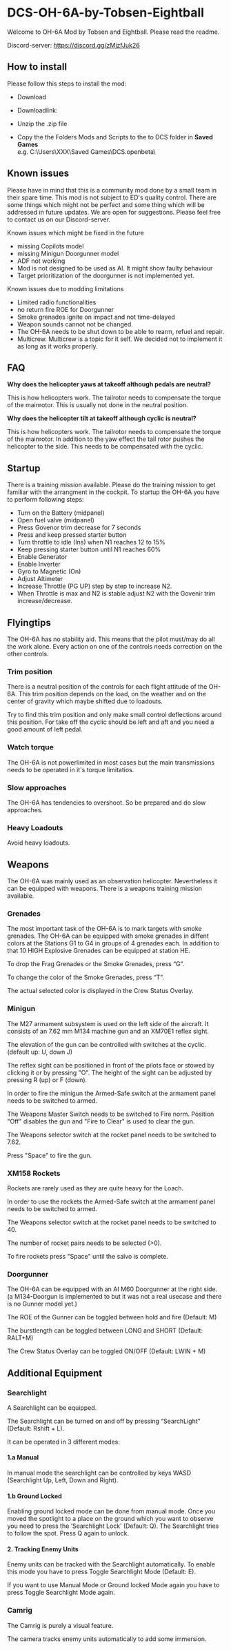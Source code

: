 # DCS-OH-6A-by-Tobsen-Eightball

Welcome to OH-6A Mod by Tobsen and Eightball. Please read the readme.

Discord-server: https://discord.gg/zMjzfJuk26

## How to install

Please follow this steps to install the mod:

- Download
- Downloadlink: 

- Unzip the .zip file

- Copy the the Folders Mods and Scripts to the to DCS folder in **Saved Games**  
  e.g. C:\Users\XXX\Saved Games\DCS.openbeta\

## Known issues

Please have in mind that this is a community mod done by a small team in their spare time. This mod is not subject to ED's quality control. There are some things which might not be perfect and some thing which will be addressed in future updates. We are open for suggestions. Please feel free to contact us on our Discord-server.

Known issues which might be fixed in the future
- missing Copilots model
- missing Minigun Doorgunner model
- ADF not working
- Mod is not designed to be used as AI. It might show faulty behaviour
- Target prioritization of the doorgunner is not implemented yet.

Known issues due to modding limitations
- Limited radio functionalities
- no return fire ROE for Doorgunner
- Smoke grenades ignite on impact and not time-delayed
- Weapon sounds cannot not be changed.
- The OH-6A needs to be shut down to be able to rearm, refuel and repair.
- Multicrew. Multicrew is a topic for it self. We decided not to implement it as long as it works properly.

## FAQ

**Why does the helicopter yaws at takeoff although pedals are neutral?**

This is how helicopters work. The tailrotor needs to compensate the torque of the mainrotor. This is usually not done in the neutral position. 

**Why does the helicopter tilt at takeoff although cyclic is neutral?**

This is how helicopters work. The tailrotor needs to compensate the torque of the mainrotor. In addition to the yaw effect the tail rotor pushes the helicopter to the side. This needs to be compensated with the cyclic.

## Startup
There is a training mission available. Please do the training mission to get familiar with the arrangment in the cockpit. To startup the OH-6A you have to perform following steps:

* Turn on the Battery (midpanel)
* Open fuel valve (midpanel)
* Press Govenor trim decrease for 7 seconds 
* Press and keep pressed starter button
* Turn throttle to idle (Ins) when N1 reaches 12 to 15%
* Keep pressing starter button until N1 reaches 60%
* Enable Generator
* Enable Inverter
* Gyro to Magnetic (On)
* Adjust Altimeter
* Increase Throttle (PG UP) step by step to increase N2.
* When Throttle is max and N2 is stable adjust N2 with the Govenir trim increase/decrease.

## Flyingtips

The OH-6A has no stability aid. This means that the pilot must/may do all the work alone. Every action on one of the controls needs correction on the other controls. 

### Trim position

There is a neutral position of the controls for each flight attitude of the OH-6A. 
This trim position depends on the load, on the weather and on the center of gravity which maybe shifted due to loadouts. 

Try to find this trim position and only make small control deflections around this position. For take off the cyclic should be left and aft and you need a good amount of left pedal. 

### Watch torque

The OH-6A is not powerlimited in most cases but the main transmissions needs to be operated in it's torque limitatios.

### Slow approaches

The OH-6A has tendencies to overshoot. So be prepared and do slow approaches.

### Heavy Loadouts

Avoid heavy loadouts. 

## Weapons

The OH-6A was mainly used as an observation helicopter. Nevertheless it can be equipped with weapons. There is a weapons training mission available.

### Grenades

The most important task of the OH-6A is to mark targets with smoke grenades. The OH-6A can be equipped with smoke grenades in diffent colors at the Stations G1 to G4 in groups of 4 grenades each. In addition to that 10 HIGH Explosive Grenades can be equipped at station HE. 

To drop the Frag Grenades or the Smoke Grenades, press “G”.

To change the color of the Smoke Grenades, press “T”.


The actual selected color is displayed in the Crew Status Overlay.

### Minigun

The M27 armament subsystem is used on the left side of the aircraft. It consists of an 7.62 mm M134 machine gun and an XM70E1 reflex sight. 

The elevation of the gun can be controlled with switches at the cyclic. (default up: U, down J) 

The reflex sight can be positioned in front of the pilots face or stowed by clicking it or by pressing "O". 
The height of the sight can be adjusted by pressing R (up) or F (down). 

In order to fire the minigun the Armed-Safe switch at the armament panel needs to be switched to armed.

The Weapons Master Switch needs to be switched to Fire norm. Position "Off" disables the gun and "Fire to Clear" is used to clear the gun. 

The Weapons selector switch at the rocket panel needs to be switched to 7.62.

Press "Space" to fire the gun. 

### XM158 Rockets

Rockets are rarely used as they are quite heavy for the Loach. 

In order to use the rockets the Armed-Safe switch at the armament panel needs to be switched to armed.

The Weapons selector switch at the rocket panel needs to be switched to 40. 

The number of rocket pairs needs to be selected (>0).

To fire rockets press "Space" until the salvo is complete. 

### Doorgunner

The OH-6A can be equipped with an AI M60 Doorgunner at the right side. (a M134-Doorgun is implemented to but it was not a real usecase and there is no Gunner model yet.)

The ROE of the Gunner can be toggled between hold and fire (Default: M)

The burstlength can be toggled between LONG and SHORT (Default: RALT+M)

The Crew Status Overlay can be toggled ON/OFF (Default: LWIN + M)

## Additional Equipment

### Searchlight

A Searchlight can be equipped.

The Searchlight can be turned on and off by pressing “SearchLight” (Default: Rshift + L).

It can be operated in 3 different modes:

#### 1.a Manual 

  In manual mode the searchlight can be controlled by keys WASD (Searchlight Up, Left, Down and Right).

#### 1.b Ground Locked

Enabling ground locked mode can be done from manual mode. Once you moved the spotlight to a place on the ground which you want to observe you need to press the ‘Searchlight Lock’ (Default: Q). The Searchlight tries to follow the spot. Press Q again to unlock.

#### 2. Tracking Enemy Units 

Enemy units can be tracked with the Searchlight automatically. To enable this mode you have to press Toggle Searchlight Mode (Default: E). 

If you want to use Manual Mode or Ground locked Mode again you have to press Toggle Searchlight Mode again.

### Camrig

The Camrig is purely a visual feature.

The camera tracks enemy units automatically to add some immersion.
